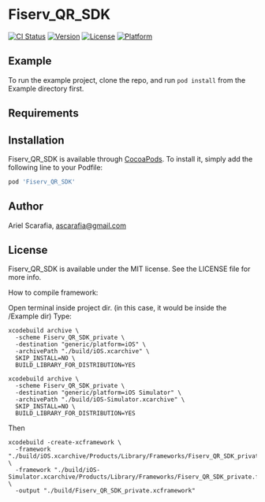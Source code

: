 # Fiserv_QR_SDK

[![CI Status](https://img.shields.io/travis/Ariel-Scarafia/Fiserv_QR_SDK.svg?style=flat)](https://travis-ci.org/Ariel-Scarafia/Fiserv_QR_SDK)
[![Version](https://img.shields.io/cocoapods/v/Fiserv_QR_SDK.svg?style=flat)](https://cocoapods.org/pods/Fiserv_QR_SDK)
[![License](https://img.shields.io/cocoapods/l/Fiserv_QR_SDK.svg?style=flat)](https://cocoapods.org/pods/Fiserv_QR_SDK)
[![Platform](https://img.shields.io/cocoapods/p/Fiserv_QR_SDK.svg?style=flat)](https://cocoapods.org/pods/Fiserv_QR_SDK)

## Example

To run the example project, clone the repo, and run `pod install` from the Example directory first.

## Requirements

## Installation

Fiserv_QR_SDK is available through [CocoaPods](https://cocoapods.org). To install
it, simply add the following line to your Podfile:

```ruby
pod 'Fiserv_QR_SDK'
```

## Author

Ariel Scarafia, ascarafia@gmail.com

## License

Fiserv_QR_SDK is available under the MIT license. See the LICENSE file for more info.


How to compile framework:

Open terminal inside project dir. (in this case, it would be inside the /Example dir)
Type: 
```
xcodebuild archive \
  -scheme Fiserv_QR_SDK_private \
  -destination "generic/platform=iOS" \
  -archivePath "./build/iOS.xcarchive" \
  SKIP_INSTALL=NO \
  BUILD_LIBRARY_FOR_DISTRIBUTION=YES

xcodebuild archive \
  -scheme Fiserv_QR_SDK_private \
  -destination "generic/platform=iOS Simulator" \
  -archivePath "./build/iOS-Simulator.xcarchive" \
  SKIP_INSTALL=NO \
  BUILD_LIBRARY_FOR_DISTRIBUTION=YES
```

Then
```
xcodebuild -create-xcframework \
  -framework "./build/iOS.xcarchive/Products/Library/Frameworks/Fiserv_QR_SDK_private.framework" \
  -framework "./build/iOS-Simulator.xcarchive/Products/Library/Frameworks/Fiserv_QR_SDK_private.framework" \
  -output "./build/Fiserv_QR_SDK_private.xcframework"
```
